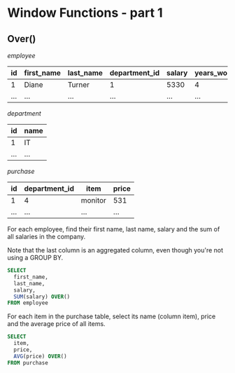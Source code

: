 # Window Functions - part 1

## Over()

_employee_

| id | first_name | last_name | department_id | salary | years_worked |
| ---- | ---- | ---- | ---- | ---- | ---- |
| 1 | Diane | Turner | 1 | 5330 | 4 |
| … | … | … | … | … | … |

_department_

| id | name |
| ---- | ---- |
| 1 | IT |
| … | … |

_purchase_

| id | department_id | item | price |
| ---- | ---- | ---- | ---- |
| 1 | 4 | monitor | 531 |
| … | … | … | … |

For each employee, find their first name, last name, salary and the sum of all salaries in the company.

Note that the last column is an aggregated column, even though you're not using a GROUP BY.

```sql
SELECT
  first_name,
  last_name,
  salary,
  SUM(salary) OVER()
FROM employee
```

For each item in the purchase table, select its name (column item), price and the average price of all items.

```sql
SELECT
  item,
  price,
  AVG(price) OVER()
FROM purchase
```